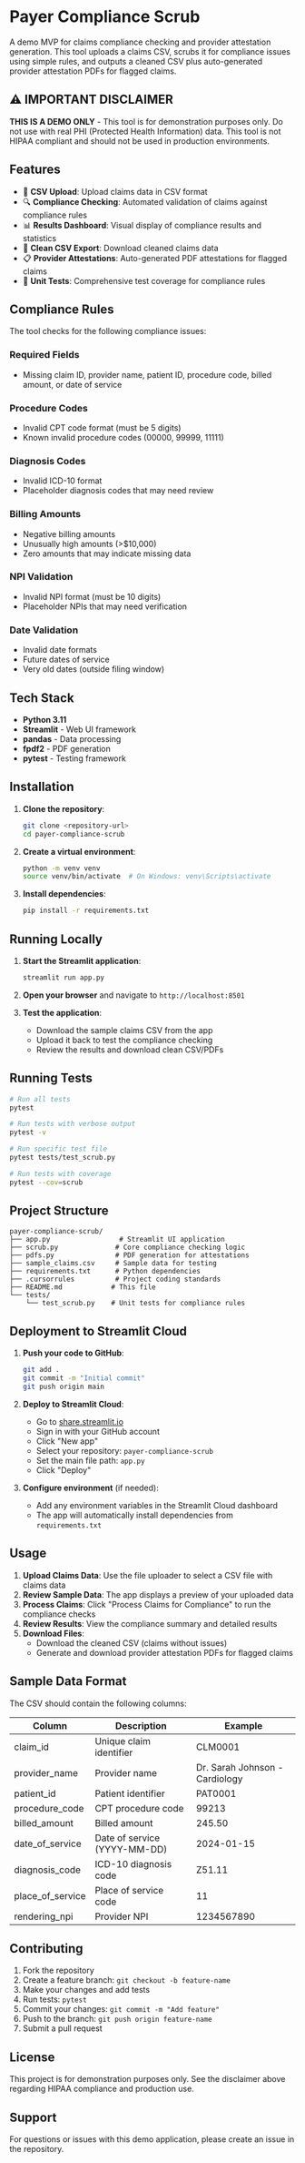 # Payer Compliance Scrub

A demo MVP for claims compliance checking and provider attestation generation. This tool uploads a claims CSV, scrubs it for compliance issues using simple rules, and outputs a cleaned CSV plus auto-generated provider attestation PDFs for flagged claims.

## ⚠️ IMPORTANT DISCLAIMER

**THIS IS A DEMO ONLY** - This tool is for demonstration purposes only. Do not use with real PHI (Protected Health Information) data. This tool is not HIPAA compliant and should not be used in production environments.

## Features

- 📁 **CSV Upload**: Upload claims data in CSV format
- 🔍 **Compliance Checking**: Automated validation of claims against compliance rules
- 📊 **Results Dashboard**: Visual display of compliance results and statistics
- 📄 **Clean CSV Export**: Download cleaned claims data
- 📋 **Provider Attestations**: Auto-generated PDF attestations for flagged claims
- 🧪 **Unit Tests**: Comprehensive test coverage for compliance rules

## Compliance Rules

The tool checks for the following compliance issues:

### Required Fields
- Missing claim ID, provider name, patient ID, procedure code, billed amount, or date of service

### Procedure Codes
- Invalid CPT code format (must be 5 digits)
- Known invalid procedure codes (00000, 99999, 11111)

### Diagnosis Codes
- Invalid ICD-10 format
- Placeholder diagnosis codes that may need review

### Billing Amounts
- Negative billing amounts
- Unusually high amounts (>$10,000)
- Zero amounts that may indicate missing data

### NPI Validation
- Invalid NPI format (must be 10 digits)
- Placeholder NPIs that may need verification

### Date Validation
- Invalid date formats
- Future dates of service
- Very old dates (outside filing window)

## Tech Stack

- **Python 3.11**
- **Streamlit** - Web UI framework
- **pandas** - Data processing
- **fpdf2** - PDF generation
- **pytest** - Testing framework

## Installation

1. **Clone the repository**:
   ```bash
   git clone <repository-url>
   cd payer-compliance-scrub
   ```

2. **Create a virtual environment**:
   ```bash
   python -m venv venv
   source venv/bin/activate  # On Windows: venv\Scripts\activate
   ```

3. **Install dependencies**:
   ```bash
   pip install -r requirements.txt
   ```

## Running Locally

1. **Start the Streamlit application**:
   ```bash
   streamlit run app.py
   ```

2. **Open your browser** and navigate to `http://localhost:8501`

3. **Test the application**:
   - Download the sample claims CSV from the app
   - Upload it back to test the compliance checking
   - Review the results and download clean CSV/PDFs

## Running Tests

```bash
# Run all tests
pytest

# Run tests with verbose output
pytest -v

# Run specific test file
pytest tests/test_scrub.py

# Run tests with coverage
pytest --cov=scrub
```

## Project Structure

```
payer-compliance-scrub/
├── app.py                 # Streamlit UI application
├── scrub.py              # Core compliance checking logic
├── pdfs.py               # PDF generation for attestations
├── sample_claims.csv     # Sample data for testing
├── requirements.txt      # Python dependencies
├── .cursorrules          # Project coding standards
├── README.md            # This file
└── tests/
    └── test_scrub.py    # Unit tests for compliance rules
```

## Deployment to Streamlit Cloud

1. **Push your code to GitHub**:
   ```bash
   git add .
   git commit -m "Initial commit"
   git push origin main
   ```

2. **Deploy to Streamlit Cloud**:
   - Go to [share.streamlit.io](https://share.streamlit.io)
   - Sign in with your GitHub account
   - Click "New app"
   - Select your repository: `payer-compliance-scrub`
   - Set the main file path: `app.py`
   - Click "Deploy"

3. **Configure environment** (if needed):
   - Add any environment variables in the Streamlit Cloud dashboard
   - The app will automatically install dependencies from `requirements.txt`

## Usage

1. **Upload Claims Data**: Use the file uploader to select a CSV file with claims data
2. **Review Sample Data**: The app displays a preview of your uploaded data
3. **Process Claims**: Click "Process Claims for Compliance" to run the compliance checks
4. **Review Results**: View the compliance summary and detailed results
5. **Download Files**: 
   - Download the cleaned CSV (claims without issues)
   - Generate and download provider attestation PDFs for flagged claims

## Sample Data Format

The CSV should contain the following columns:

| Column | Description | Example |
|--------|-------------|---------|
| claim_id | Unique claim identifier | CLM0001 |
| provider_name | Provider name | Dr. Sarah Johnson - Cardiology |
| patient_id | Patient identifier | PAT0001 |
| procedure_code | CPT procedure code | 99213 |
| billed_amount | Billed amount | 245.50 |
| date_of_service | Date of service (YYYY-MM-DD) | 2024-01-15 |
| diagnosis_code | ICD-10 diagnosis code | Z51.11 |
| place_of_service | Place of service code | 11 |
| rendering_npi | Provider NPI | 1234567890 |

## Contributing

1. Fork the repository
2. Create a feature branch: `git checkout -b feature-name`
3. Make your changes and add tests
4. Run tests: `pytest`
5. Commit your changes: `git commit -m "Add feature"`
6. Push to the branch: `git push origin feature-name`
7. Submit a pull request

## License

This project is for demonstration purposes only. See the disclaimer above regarding HIPAA compliance and production use.

## Support

For questions or issues with this demo application, please create an issue in the repository.

